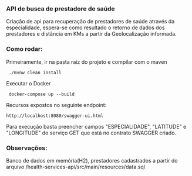 ### API de busca de prestadore de saúde
Criação de api para recuperação de prestadores de saúde através da especialidade, 
espera-se como resultado o retorno de dados dos prestadores e distância em KMs a partir 
da Geolocalização informada.

### Como rodar:

Primeiramente, ir na pasta raiz do projeto e compilar com o maven
```
 ./mvnw clean install
```

Executar o Docker

```
 docker-compose up --build
```
Recursos expostos no seguinte endpoint:

```
http://localhost:8080/swagger-ui.html
```
Para execução basta preencher campos "ESPECIALIDADE", "LATITUDE" e "LONGITUDE" do serviço GET que está no contrato SWAGGER criado.

### Observações:
Banco de dados em memória(H2), prestadores cadastrados a partir do arquivo /health-services-api/src/main/resources/data.sql
